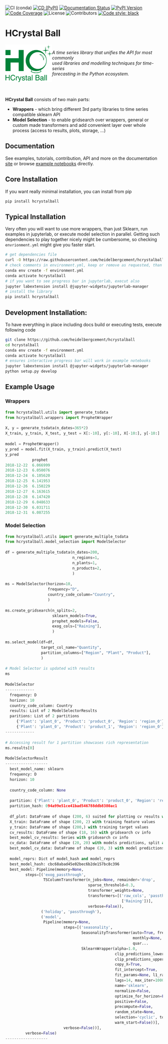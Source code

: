![CI (conda)](https://github.com/heidelbergcement/hcrystalball/workflows/CI%20(conda)/badge.svg)
[![CD (PyPI)](https://github.com/heidelbergcement/hcrystalball/workflows/CD%20(PyPI)/badge.svg)](https://pypi.org/project/hcrystalball/)
[![Documentation Status](https://readthedocs.org/projects/hcrystalball/badge/?version=latest)](https://hcrystalball.readthedocs.io/en/latest/?badge=latest)
[![PyPI Version](https://img.shields.io/pypi/v/hcrystalball)](https://pypi.org/project/hcrystalball/)
[![Code Coverage](https://codecov.io/gh/heidelbergcement/hcrystalball/branch/master/graph/badge.svg)](https://codecov.io/gh/heidelbergcement/hcrystalball)
![License](https://img.shields.io/github/license/heidelbergcement/hcrystalball)
![Contributors](https://img.shields.io/github/contributors/heidelbergcement/hcrystalball)
[![Code style: black](https://img.shields.io/badge/code%20style-black-000000.svg)](https://github.com/psf/black)

# HCrystal Ball

<div>
<a href="https://hcrystalball.readthedocs.io/en/latest/"><img src="docs/_static/hcrystal_ball_logo_green.png" width="150px" align="left" /></a>
<i><br>A time series library that unifies the API for most commonly <br>
used libraries and modelling techniques for time-series <br>
forecasting in the Python ecosystem.</i>
</div>
<br><br><br>

**HCrystal Ball** consists of two main parts:

* **Wrappers** - which bring different 3rd party
   libraries to time series compatible sklearn API
* **Model Selection** - to enable gridsearch over wrappers, general or custom made transformers
   and add convenient layer over whole process (access to results, plots, storage, ...)

## Documentation
See examples, tutorials, contribution, API and more on the documentation [site](https://hcrystalball.readthedocs.io/en/latest) or browse [example notebooks](https://github.com/heidelbergcement/hcrystalball/tree/master/docs/examples) directly.

## Core Installation

If you want really minimal installation, you can install from pip

```bash
pip install hcrystalball
```

## Typical Installation

Very often you will want to use more wrappers, than just Sklearn, run examples in jupyterlab, or execute model selection in parallel. Getting such dependencies to play together nicely might be cumbersome, so checking `envrionment.yml` might give you faster start.

```bash
# get dependencies file
curl -O https://raw.githubusercontent.com/heidelbergcement/hcrystalball/blob/master/environment.yml
# check comments in environment.yml, keep or remove as requested, than execute
conda env create -f environment.yml
conda activate hcrystalball
# if you want to see progress bar in jupyterlab, execut also
jupyter labextension install @jupyter-widgets/jupyterlab-manager
# install the library
pip install hcrystalball
```

## Development Installation:

To have everything in place including docs build or executing tests, execute following code

```bash
git clone https://github.com/heidelbergcement/hcrystalball
cd hcrystalball
conda env create -f environment.yml
conda activate hcrystalball
# ensures interactive progress bar will work in example notebooks
jupyter labextension install @jupyter-widgets/jupyterlab-manager
python setup.py develop
```

## Example Usage
### Wrappers
```python
from hcrystalball.utils import generate_tsdata
from hcrystalball.wrappers import ProphetWrapper

X, y = generate_tsdata(n_dates=365*2)
X_train, y_train, X_test, y_test = X[:-10], y[:-10], X[-10:], y[-10:]

model = ProphetWrapper()
y_pred = model.fit(X_train, y_train).predict(X_test)
y_pred
            prophet
2018-12-22  6.066999
2018-12-23  6.050076
2018-12-24  6.105620
2018-12-25  6.141953
2018-12-26  6.150229
2018-12-27  6.163615
2018-12-28  6.147420
2018-12-29  6.048633
2018-12-30  6.031711
2018-12-31  6.087255
```

### Model Selection

```python
from hcrystalball.utils import generate_multiple_tsdata
from hcrystalball.model_selection import ModelSelector

df = generate_multiple_tsdata(n_dates=200,
                              n_regions=1,
                              n_plants=1,
                              n_products=2,
                              )

ms = ModelSelector(horizon=10,
                   frequency="D",
                   country_code_column="Country",
                   )

ms.create_gridsearch(n_splits=2,
                     sklearn_models=True,
                     prophet_models=False,
                     exog_cols=["Raining"],
                     )

ms.select_model(df=df,
                target_col_name="Quantity",
                partition_columns=["Region", "Plant", "Product"],
                )

# Model Selector is updated with results
ms

ModelSelector
-------------
  frequency: D
  horizon: 10
  country_code_column: Country
  results: List of 2 ModelSelectorResults
  paritions: List of 2 partitions
     {'Plant': 'plant_0', 'Product': 'product_0', 'Region': 'region_0'}
     {'Plant': 'plant_0', 'Product': 'product_1', 'Region': 'region_0'}
-------------

# Accessing result for 1 partition showcases rich representation
ms.results[0]

ModelSelectorResult
-------------------
  best_model_name: sklearn
  frequency: D
  horizon: 10

  country_code_column: None

  partition: {'Plant': 'plant_0', 'Product': 'product_0', 'Region': 'region_0'}
  partition_hash: 094a99e51ce41bad546788ddb8380ac1

  df_plot: DataFrame of shape (200, 6) suited for plotting cv results with .plot()
  X_train: DataFrame of shape (200, 2) with training feature values
  y_train: DataFrame of shape (200,) with training target values
  cv_results: DataFrame of shape (18, 16) with gridsearch cv info
  best_model_cv_results: Series with gridsearch cv info
  cv_data: DataFrame of shape (20, 20) with models predictions, split and true target values
  best_model_cv_data: DataFrame of shape (20, 3) with model predictions, split and true target values

  model_reprs: Dict of model_hash and model_reprs
  best_model_hash: cbc68abad45e02bec6b2de157bc8c396
  best_model: Pipeline(memory=None,
         steps=[('exog_passthrough',
                 TSColumnTransformer(n_jobs=None, remainder='drop',
                                     sparse_threshold=0.3,
                                     transformer_weights=None,
                                     transformers=[('raw_cols', 'passthrough',
                                                    ['Raining'])],
                                     verbose=False)),
                ('holiday', 'passthrough'),
                ('model',
                 Pipeline(memory=None,
                          steps=[('seasonality',
                                  SeasonalityTransformer(auto=True, freq='D',
                                                         monthly=None,
                                                         quar...
                                  SklearnWrapper(alpha=1.0,
                                                 clip_predictions_lower=None,
                                                 clip_predictions_upper=None,
                                                 copy_X=True,
                                                 fit_intercept=True,
                                                 fit_params=None, l1_ratio=0.5,
                                                 lags=14, max_iter=1000,
                                                 name='sklearn',
                                                 normalize=False,
                                                 optimize_for_horizon=False,
                                                 positive=False,
                                                 precompute=False,
                                                 random_state=None,
                                                 selection='cyclic', tol=0.0001,
                                                 warm_start=False))],
                          verbose=False))],
         verbose=False)
-------------------
```
